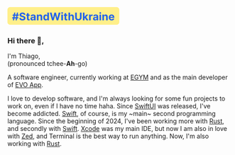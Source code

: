 [![Stand With Ukraine](https://raw.githubusercontent.com/vshymanskyy/StandWithUkraine/main/badges/StandWithUkraine.svg)](https://stand-with-ukraine.pp.ua)

### Hi there 👋,

I'm Thiago,  
(pronounced tchee-**Ah**-go)

A software engineer, currently working at [EGYM](https://github.com/egym) and as the main developer of [EVO App](https://github.com/evolution-app).

I love to develop software, and I'm always looking for some fun projects to work on, even if I have no time haha. Since [SwiftUI](https://developer.apple.com/xcode/swiftui/) was released, I've become addicted. [Swift](https://www.swift.org/), of course, is my ~main~ second programming language. Since the beginning of 2024, I've been working more with [Rust](https://www.rust-lang.org/), and secondly with [Swift](https://www.swift.org/). [Xcode](https://developer.apple.com/xcode/) was my main IDE, but now I am also in love with [Zed](https://zed.dev), and Terminal is the best way to run anything. Now, I'm also working with [Rust](https://www.rust-lang.org/).
